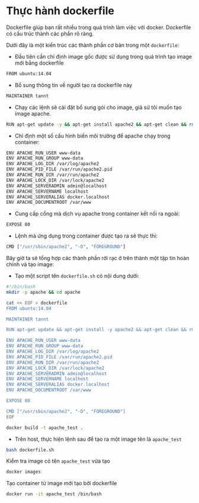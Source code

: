 # Thực hành dockerfile

Dockerfile giúp bạn rất nhiều trong quá trình làm việc với docker. Dockerfile có cấu trúc thành các phần rõ ràng.

Dưới đây là một kiến trúc các thành phần cơ bản trong một `dockerfile`:

- Đầu tiên cần chỉ định image gốc được sử dụng trong quá trình tạo image mới bằng dockerfile
```sh
FROM ubuntu:14.04
```

- Bổ sung thông tin về người tạo ra dockerfile này
```sh
MAINTAINER tannt
```

- Chạy các lệnh sẽ cài đặt bổ sung gói cho image, giả sử tôi muốn tạo image apache.
```sh
RUN apt-get update -y && apt-get install apache2 && apt-get clean && rm -rf /var/lib/apt/lists/*
```

- Chỉ định một số cấu hình biến môi trường để apache chạy trong container:
```sh
ENV APACHE_RUN_USER www-data
ENV APACHE_RUN_GROUP www-data
ENV APACHE_LOG_DIR /var/log/apache2
ENV APACHE_PID_FILE /var/run/apache2.pid
ENV APACHE_RUN_DIR /var/run/apache2
ENV APACHE_LOCK_DIR /var/lock/apache2
ENV APACHE_SERVERADMIN admin@localhost
ENV APACHE_SERVERNAME localhost
ENV APACHE_SERVERALIAS docker.localhost
ENV APACHE_DOCUMENTROOT /var/www
```

- Cung cấp cổng mà dịch vụ apache trong container kết nối ra ngoài:
```sh
EXPOSE 80
```

- Lệnh mà ứng dụng trong container được tạo ra sẽ thực thi:
```sh
CMD ["/usr/sbin/apache2", "-D", "FOREGROUND"]
```

Bây giờ ta sẽ tổng hợp các thành phần rời rạc ở trên thành một tập tin hoàn chỉnh và tạo image:

- Tạo một script tên `dockerfile.sh` có nội dung dưới:
```sh
#!/bin/bash
mkdir -p apache && cd apache

cat << EOF > dockerfile
FROM ubuntu:14.04

MAINTAINER tannt

RUN apt-get update && apt-get install -y apache2 && apt-get clean && rm -rf /var/lib/apt/lists/*

ENV APACHE_RUN_USER www-data
ENV APACHE_RUN_GROUP www-data
ENV APACHE_LOG_DIR /var/log/apache2
ENV APACHE_PID_FILE /var/run/apache2.pid
ENV APACHE_RUN_DIR /var/run/apache2
ENV APACHE_LOCK_DIR /var/lock/apache2
ENV APACHE_SERVERADMIN admin@localhost
ENV APACHE_SERVERNAME localhost
ENV APACHE_SERVERALIAS docker.localhost
ENV APACHE_DOCUMENTROOT /var/www

EXPOSE 80

CMD ["/usr/sbin/apache2", "-D", "FOREGROUND"]
EOF

docker build -t apache_test .
```

- Trên host, thực hiện lệnh sau để tạo ra một image tên là `apache_test`
```sh
bash dockerfile.sh
```

Kiểm tra image có tên `apache_test` vừa tạo
```sh
docker images
```

Tạo container từ image mới tạo bởi dockerfile
```sh
docker run -it apache_test /bin/bash
```